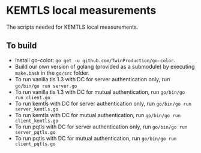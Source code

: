 # KEMTLS local measurements

The scripts needed for KEMTLS local measurements.

## To build

* Install go-color: `go get -u github.com/TwinProduction/go-color`.
* Build our own version of golang (provided as a submodule) by
  executing `make.bash` in the `go/src` folder.
* To run vanilla tls 1.3 with DC for server authentication only,
  run `go/bin/go run server.go`
* To run vanilla tls 1.3 with DC for mutual authentication,
  run `go/bin/go run client.go`
* To run kemtls with DC for server authentication only,
  run `go/bin/go run server_kemtls.go`
* To run kemtls with DC for mutual authentication,
  run `go/bin/go run client_kemtls.go`
* To run pqtls with DC for server authentication only,
  run `go/bin/go run server_pqtls.go`
* To run pqtls with DC for mutual authentication,
  run `go/bin/go run client_pqtls.go`

